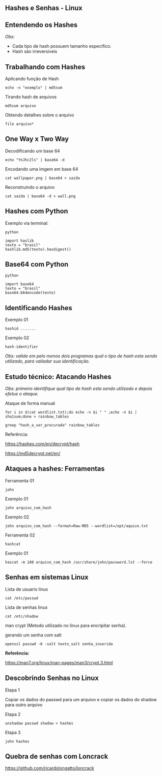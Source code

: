 ## Hashes e Senhas - Linux

## Entendendo os Hashes

*Obs:*
- Cada tipo de hash possuem tamanho especifico.
- Hash são irreversiveis

## Trabalhando com Hashes

Aplicando função de Hash

`echo -n "exemplo" | md5sum`

Tirando hash de arquivos

`md5sum arquivo`

Obtendo detalhes sobre o arquivo

`file arquivo*`

## One Way x Two Way

Decodificando um base 64

`echo "YnJhc2ls" | base64 -d ` 

Encodando uma imgem em base 64

`cat wallpaper.png | base64 > saida`

Reconstruindo o arquivo

`cat saida | base64 -d > wall.png`

## Hashes com Python

Exemplo via terminal:

```
python

import haslib
texto = "brasil"
hashlib.md5(texto).hexdigest()
```


## Base64 com Python

```
python

import base64
texto = "brasil"
base64.b64encode(texto)
```

## Identificando Hashes

Exemplo 01

`hashid .......`

Exemplo 02

`hash-identifier`

*Obs: valide em pelo menos dois programas qual o tipo de hash esta sendo utilizado, para valiadar sua identificação.*

## Estudo técnico: Atacando Hashes

*Obs: primeiro identifique qual tipo de hash esta sendo utilizado e depois efetue o ataque.*

Ataque de forma manual

`for i in $(cat wordlist.txt);do echo -n $i " " ;echo -n $i | sha1sum;done > rainbow_tables`

`greep "hash_a_ser_procurada" rainbow_tables`

Referência:

https://hashes.com/en/decrypt/hash

https://md5decrypt.net/en/

## Ataques a hashes: Ferramentas

Ferramenta 01

`john`

Exemplo 01

`john arquivo_com_hash`

Exemplo 02

`john arquivo_com_hash --format=Raw-MD5 --wordlist=/opt/aquivo.txt`

Ferramenta 02

`hashcat`

Exemplo 01

`hascat -m 100 arquivo_com_hash /usr/share/john/password.lst --force`

## Senhas em sistemas Linux

Lista de usuario linux

`cat /etc/passwd`

Lista de senhas linux

`cat /etc/shadow`

man crypt (Metodo utilizado no linux para encripitar senha).

gerando um senha com salt

`openssl passwd -6 -salt texto_salt senha_inserida`

**Referência:**

https://man7.org/linux/man-pages/man3/crypt.3.html


## Descobrindo Senhas no Linux

Etapa 1

Copiar os dados do passwd para um arquivo e copiar os dados do shadow para outro arquivo

Etapa 2

`unshadow passwd shadow > hashes`

Etapa 3 

`john hashes`


## Quebra de senhas com Loncrack

https://github.com/ricardolongatto/loncrack

















